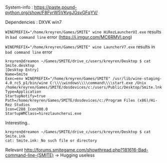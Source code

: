System-info : https://paste.pound-python.org/show/F8FyrW5VKvgJGsvGFqYV/

Dependencies : DXVK win7

`WINEPREFIX="/home/kreyren/Games/SMITE" wine HiRezLauncherUI.exe` results in `bad command line` error (https://i.imgur.com/MC6RMVl.png)

`WINEPREFIX="/home/kreyren/Games/SMITE" wine LauncherV7.exe` results in `bad command line` error 

```
kreyren@dreamon ~/Games/SMITE/drive_c/users/kreyren/Desktop $ cat Smite.desktop 
[Desktop Entry]
Name=Smite
Exec=env WINEPREFIX="/home/kreyren/Games/SMITE" /usr/lib/wine-staging-4.0_rc5_p1/bin/wine C:\\\\windows\\\\command\\\\start.exe /Unix /home/kreyren/Games/SMITE/dosdevices/c:/users/Public/Desktop/Smite.lnk
Type=Application
StartupNotify=true
Path=/home/kreyren/Games/SMITE/dosdevices/c:/Program Files (x86)/Hi-Rez Studios
Icon=C288_Icon300.0
StartupWMClass=hirezlauncherui.exe
```
Interesting..

```
kreyren@dreamon ~/Games/SMITE/drive_c/users/kreyren/Desktop $ cat Smite.ink
cat: Smite.ink: No such file or directory
```

Relevant http://forums.smitegame.com/showthread.php?181616-Bad-command-line-(SMITE) -> Hugging useless
